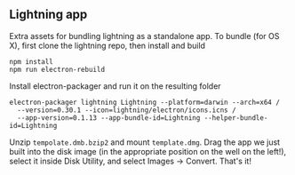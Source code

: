 Lightning app
-------------
Extra assets for bundling lightning as a standalone app. To bundle (for OS X), first clone the lightning repo, then install and build

```
npm install
npm run electron-rebuild
``` 

Install electron-packager and run it on the resulting folder 

```
electron-packager lightning Lightning --platform=darwin --arch=x64 /
  --version=0.30.1 --icon=lightning/electron/icons.icns /
  --app-version=0.1.13 --app-bundle-id=Lightning --helper-bundle-id=Lightning
```

Unzip ``tempolate.dmb.bzip2`` and mount ``template.dmg``. Drag the app we just built into the disk image (in the appropriate position on the well on the left!), select it inside Disk Utility, and select Images -> Convert. That's it!
